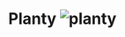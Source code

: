 # Planty ![planty](https://user-images.githubusercontent.com/32408688/76169366-a86b0100-6134-11ea-9d3c-474325e74efc.png)
